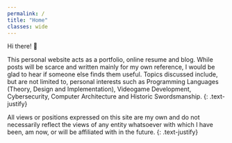 ```yaml
---
permalink: /
title: "Home"
classes: wide
---
```


Hi there! 👋

This personal website acts as a portfolio, online resume and blog.
While posts will be scarce and written mainly for my own reference, I would be glad to hear if someone else finds them useful.
Topics discussed include, but are not limited to, personal interests such as Programming Languages (Theory, Design and Implementation), Videogame Development, Cybersecurity, Computer Architecture and Historic Swordsmanship.
{: .text-justify}

All views or positions expressed on this site are my own and do not necessarily reflect the views of any entity whatsoever with which I have been, am now, or will be affiliated with in the future.
{: .text-justify}
